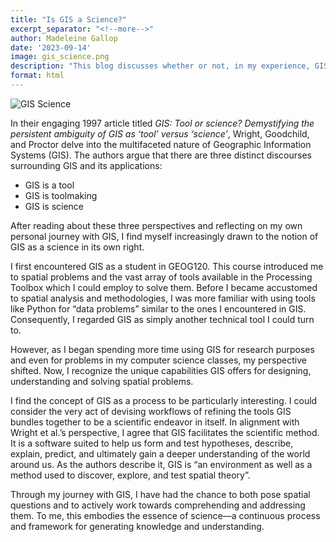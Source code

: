 ```yaml
---
title: "Is GIS a Science?"
excerpt_separator: "<!--more-->"
author: Madeleine Gallop
date: '2023-09-14'
image: gis_science.png
description: "This blog discusses whether or not, in my experience, GIS can be a science in its own right."
format: html
---
```


![GIS Science](https://github.com/madgallop/open-gis/blob/master/assets/images/gis-science.png?raw=true)

In their engaging 1997 article titled _GIS: Tool or science? Demystifying the persistent ambiguity of GIS as ‘tool’ versus ‘science’_, Wright, Goodchild, and Proctor delve into the multifaceted nature of Geographic Information Systems (GIS). The authors argue that there are three distinct discourses surrounding GIS and its applications: 

- GIS is a tool
- GIS is toolmaking
- GIS is science

After reading about these three perspectives and reflecting on my own personal journey with GIS, I find myself increasingly drawn to the notion of GIS as a science in its own right. 

I first encountered GIS as a student in GEOG120. This course introduced me to spatial problems and the vast array of tools available in the Processing Toolbox which I could employ to solve them. Before I became accustomed to spatial analysis and methodologies, I was more familiar with using tools like Python for “data problems” similar to the ones I encountered in GIS. Consequently, I regarded GIS as simply another technical tool I could turn to. 

However, as I began spending more time using GIS for research purposes and even for problems in my computer science classes, my perspective shifted. Now, I recognize the unique capabilities GIS offers for designing, understanding and solving spatial problems. 

I find the concept of GIS as a process to be particularly interesting. I could consider the very act of devising workflows of refining the tools GIS bundles together to be a scientific endeavor in itself. In alignment with Wright et al.’s perspective, I agree that GIS facilitates the scientific method. It is a software suited to help us form and test hypotheses, describe, explain, predict, and ultimately gain a deeper understanding of the world around us. As the authors describe it, GIS is “an environment as well as a method used to discover, explore, and test spatial theory”. 

Through my journey with GIS, I have had the chance to both pose spatial questions and to actively work towards comprehending and addressing them. To me, this embodies the essence of science—a continuous process and framework for generating knowledge and understanding.  